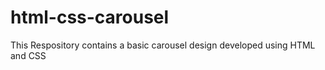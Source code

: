 # html-css-carousel
This Respository contains a basic carousel design developed using HTML and CSS 

